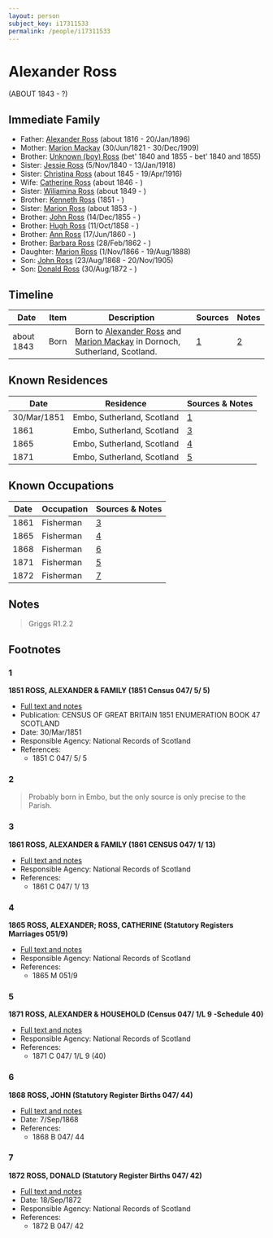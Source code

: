 ```yaml
---
layout: person
subject_key: i17311533
permalink: /people/i17311533
---
```


# Alexander Ross
(ABOUT 1843 - ?)

## Immediate Family

* Father: [Alexander Ross](./@81387900@-alexander-ross-b1816-d1896-1-20.md) (about 1816 - 20/Jan/1896)
* Mother: [Marion Mackay](./@78930004@-marion-mackay-b1821-6-30-d1909-12-30.md) (30/Jun/1821 - 30/Dec/1909)
* Brother: [Unknown (boy) Ross](./@68717952@-unknown-boy-ross-b1840~1855-d1840~1855.md) (bet' 1840 and 1855 - bet' 1840 and 1855)
* Sister: [Jessie Ross](./@60546968@-jessie-ross-b1840-11-5-d1918-1-13.md) (5/Nov/1840 - 13/Jan/1918)
* Sister: [Christina Ross](./@81183416@-christina-ross-b1845-d1916-4-19.md) (about 1845 - 19/Apr/1916)
* Wife: [Catherine Ross](./@98280413@-catherine-ross-b1846-d.md) (about 1846 - )
* Sister: [Wiliamina Ross](./@5241144@-wiliamina-ross-b1849-d.md) (about 1849 - )
* Brother: [Kenneth Ross](./@41391600@-kenneth-ross-b1851-d.md) (1851 - )
* Sister: [Marion Ross](./@39612984@-marion-ross-b1853-d.md) (about 1853 - )
* Brother: [John Ross](./@36837210@-john-ross-b1855-12-14-d.md) (14/Dec/1855 - )
* Brother: [Hugh Ross](./@75672326@-hugh-ross-b1858-10-11-d.md) (11/Oct/1858 - )
* Brother: [Ann Ross](./@32419757@-ann-ross-b1860-6-17-d.md) (17/Jun/1860 - )
* Brother: [Barbara Ross](./@82167024@-barbara-ross-b1862-2-28-d.md) (28/Feb/1862 - )
* Daughter: [Marion Ross](./@75416110@-marion-ross-b1866-11-1-d1888-8-19.md) (1/Nov/1866 - 19/Aug/1888)
* Son: [John Ross](./@16505504@-john-ross-b1868-8-23-d1905-11-20.md) (23/Aug/1868 - 20/Nov/1905)
* Son: [Donald Ross](./@4496220@-donald-ross-b1872-8-30-d.md) (30/Aug/1872 - )

## Timeline

Date | Item | Description | Sources | Notes
---|---|---|---|---
about 1843 | Born | Born to [Alexander Ross](./@81387900@-alexander-ross-b1816-d1896-1-20.md) and [Marion Mackay](./@78930004@-marion-mackay-b1821-6-30-d1909-12-30.md) in Dornoch, Sutherland, Scotland. | [1](#1) | [2](#2)

## Known Residences

Date | Residence | Sources & Notes
---|---|---
30/Mar/1851 | Embo, Sutherland, Scotland | [1](#1)
1861 | Embo, Sutherland, Scotland | [3](#3)
1865 | Embo, Sutherland, Scotland | [4](#4)
1871 | Embo, Sutherland, Scotland | [5](#5)

## Known Occupations

Date | Occupation | Sources & Notes
---|---|---
1861 | Fisherman | [3](#3)
1865 | Fisherman | [4](#4)
1868 | Fisherman | [6](#6)
1871 | Fisherman | [5](#5)
1872 | Fisherman | [7](#7)

## Notes

> Griggs R1.2.2
>


## Footnotes

### 1

**1851 ROSS, ALEXANDER & FAMILY (1851 Census 047/ 5/ 5)**

* [Full text and notes](../sources/@35345962@-1851-ross,-alexander-&-family-1851-census-047-5-5-.md)
* Publication: CENSUS OF GREAT BRITAIN 1851 ENUMERATION BOOK 47 SCOTLAND
* Date: 30/Mar/1851
* Responsible Agency: National Records of Scotland
* References: 
  * 1851 C 047/ 5/ 5

### 2

> Probably born in Embo, but the only source is only precise to the Parish.
>


### 3

**1861 ROSS, ALEXANDER & FAMILY (1861 CENSUS 047/ 1/ 13)**

* [Full text and notes](../sources/@49308734@-1861-ross,-alexander-&-family-1861-census-047-1-13-.md)
* Responsible Agency: National Records of Scotland
* References: 
  * 1861 C 047/ 1/ 13

### 4

**1865 ROSS, ALEXANDER; ROSS, CATHERINE (Statutory Registers Marriages 051/9)**

* [Full text and notes](../sources/@64413442@-1865-ross,-alexander;-ross,-catherine-statutory-registers-marriages-051-9-.md)
* Responsible Agency: National Records of Scotland
* References: 
  * 1865 M 051/9

### 5

**1871 ROSS, ALEXANDER & HOUSEHOLD (Census 047/ 1/L 9 -Schedule 40)**

* [Full text and notes](../sources/@74709952@-1871-ross,-alexander-&-household-census-047-1-l-9-schedule-40-.md)
* Responsible Agency: National Records of Scotland
* References: 
  * 1871 C 047/ 1/L 9 (40)

### 6

**1868 ROSS, JOHN (Statutory Register Births 047/ 44)**

* [Full text and notes](../sources/@69616292@-1868-ross,-john-statutory-register-births-047-44-.md)
* Date: 7/Sep/1868
* References: 
  * 1868 B 047/ 44

### 7

**1872 ROSS, DONALD (Statutory Register Births 047/ 42)**

* [Full text and notes](../sources/@56763929@-1872-ross,-donald-statutory-register-births-047-42-.md)
* Date: 18/Sep/1872
* Responsible Agency: National Records of Scotland
* References: 
  * 1872 B 047/ 42

